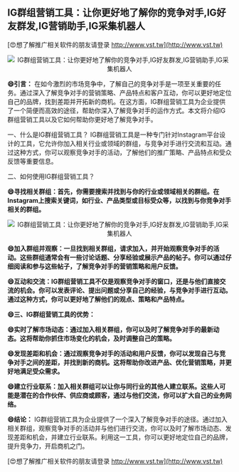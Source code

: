 ## **IG群组营销工具：让你更好地了解你的竞争对手,IG好友群发,IG营销助手,IG采集机器人**

[😍想了解推广相关软件的朋友请登录 http://www.vst.tw](http://www.vst.tw)

 <center><img src="https://vst.tw/MP4/tuiguang/png/3.png" alt="IG群组营销工具：让你更好地了解你的竞争对手,IG好友群发,IG营销助手,IG采集机器人"></center>

**😄引言：**
在如今激烈的市场竞争中，了解自己的竞争对手是一项至关重要的任务。通过深入了解竞争对手的营销策略、产品特点和客户互动，你可以更好地定位自己的品牌，找到差距并开拓新的商机。在这方面，IG群组营销工具为企业提供了一个简便而高效的途径，帮助你深入了解竞争对手的运作方式。本文将介绍IG群组营销工具以及它如何帮助你更好地了解竞争对手。

一、什么是IG群组营销工具？
IG群组营销工具是一种专门针对Instagram平台设计的工具，它允许你加入相关行业或领域的群组，与竞争对手进行交流和互动。通过这种方式，你可以观察竞争对手的活动，了解他们的推广策略、产品特点和受众反馈等重要信息。

二、如何使用IG群组营销工具？

**😄寻找相关群组：首先，你需要搜索并找到与你的行业或领域相关的群组。在Instagram上搜索关键词，如行业、产品类型或目标受众等，以找到与你竞争对手相关的群组。**

 <center><img src="https://vst.tw/MP4/tuiguang/png/5.png" alt="IG群组营销工具：让你更好地了解你的竞争对手,IG好友群发,IG营销助手,IG采集机器人"></center>

**😄加入群组并观察：一旦找到相关群组，请求加入，并开始观察竞争对手的活动。这些群组通常会有一些讨论话题、分享经验或展示产品的帖子。你可以通过仔细阅读和参与这些帖子，了解竞争对手的营销策略和用户反馈。**

**😄互动和交流：IG群组营销工具不仅是观察竞争对手的窗口，还是与他们直接交流的机会。你可以发表评论、提出问题或分享自己的经验，与竞争对手进行互动。通过这种方式，你可以更好地了解他们的观点、策略和产品特点。**

**😄三、IG群组营销工具的优势：**

**😄实时了解市场动态：通过加入相关群组，你可以及时了解竞争对手的最新动态。这将帮助你抓住市场变化的机会，及时调整自己的策略。**

**😄发现差距和机会：通过观察竞争对手的活动和用户反馈，你可以发现自己与竞争对手之间的差距，并找到新的商机。这将帮助你改进产品、优化营销策略，并更好地满足受众需求。**

**😄建立行业联系：加入相关群组可以让你与同行业的其他人建立联系。这些人可能是潜在的合作伙伴、供应商或顾客，通过与他们交流，你可以扩大自己的业务网络。**

**😄结论：**
IG群组营销工具为企业提供了一个深入了解竞争对手的途径。通过加入相关群组，观察竞争对手的活动并与他们进行交流，你可以及时了解市场动态、发现差距和机会，并建立行业联系。利用这一工具，你可以更好地定位自己的品牌，提升竞争力，开启商机之门。

[😍想了解推广相关软件的朋友请登录 http://www.vst.tw](http://www.vst.tw)



